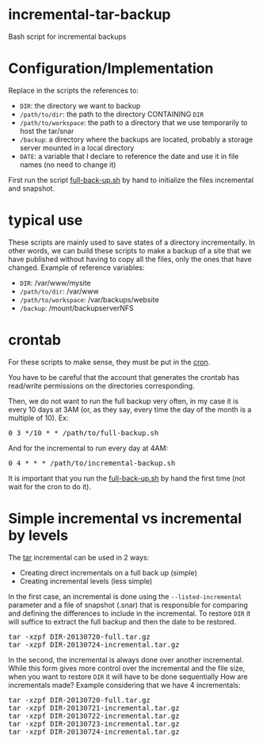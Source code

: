 incremental-tar-backup
=======================

Bash script for incremental backups


Configuration/Implementation
=============================

Replace in the scripts the references to:

* <code>DIR</code>: the directory we want to backup
* <code>/path/to/dir</code>: the path to the directory CONTAINING <code>DIR</code>
* <code>/path/to/workspace</code>: the path to a directory that we use temporarily to host the tar/snar
* <code>/backup</code>: a directory where the backups are located, probably a storage server mounted in a local directory
* <code>DATE</code>: a variable that I declare to reference the date and use it in file names (no need to change it)

First run the script [full-back-up.sh](https://github.com/CGastrell/incremental-tar-backup/blob/master/full-back-up.sh) by hand to initialize the files incremental and snapshot.


typical use
==========

These scripts are mainly used to save states of a directory incrementally.
In other words, we can build these scripts to make a backup of a site that we have
published without having to copy all the files, only the ones that have changed.
Example of reference variables:

* <code>DIR</code>: /var/www/mysite
* <code>/path/to/dir</code>: /var/www
* <code>/path/to/workspace</code>: /var/backups/website
* <code>/backup</code>: /mount/backupserverNFS


crontab
=======

For these scripts to make sense, they must be put in the [cron](https://en.wikipedia.org/wiki/Cron).

You have to be careful that the account that generates the crontab has read/write permissions on the directories
corresponding.

Then, we do not want to run the full backup very often, in my case it is every 10 days at 3AM (or, as they say, every time the
day of the month is a multiple of 10). Ex:

<pre>
0 3 */10 * * /path/to/full-backup.sh
</pre>

And for the incremental to run every day at 4AM:

<pre>
0 4 * * * /path/to/incremental-backup.sh
</pre>

It is important that you run the [full-back-up.sh](https://github.com/CGastrell/incremental-tar-backup/blob/master/full-back-up.sh) by hand the first time (not wait for the cron to do it).


Simple incremental vs incremental by levels
==============================================

The [tar](http://kb.iu.edu/data/acfi.html) incremental can be used in 2 ways:

* Creating direct incrementals on a full back up (simple)
* Creating incremental levels (less simple)

In the first case, an incremental is done using the <code>--listed-incremental</code> parameter and a file of
snapshot (.snar) that is responsible for comparing and defining the differences to include in the incremental. To restore
<code>DIR</code> it will suffice to extract the full backup and then the date to be restored.

<pre>
tar -xzpf DIR-20130720-full.tar.gz
tar -xzpf DIR-20130724-incremental.tar.gz
</pre>

In the second, the incremental is always done over another incremental. While this form gives more control over
the incremental and the file size, when you want to restore <code>DIR</code> it will have to be done sequentially
How are incrementals made? Example considering that we have 4 incrementals:

<pre>
tar -xzpf DIR-20130720-full.tar.gz
tar -xzpf DIR-20130721-incremental.tar.gz
tar -xzpf DIR-20130722-incremental.tar.gz
tar -xzpf DIR-20130723-incremental.tar.gz
tar -xzpf DIR-20130724-incremental.tar.gz
</pre>
